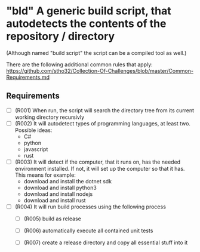 # "bld" A generic build script, that autodetects the contents of the repository / directory

(Although named "build script" the script can be a compiled tool as well.)

There are the following additional common rules that apply:
https://github.com/stho32/Collection-Of-Challenges/blob/master/Common-Requirements.md

## Requirements

- [ ] (R001) When run, the script will search the directory tree from its current working directory recursivly
- [ ] (R002) It will autodetect types of programming languages, at least two. Possible ideas:
  - C#
  - python
  - javascript
  - rust
- [ ] (R003) It will detect if the computer, that it runs on, has the needed environment installed. If not, it will set up the computer so that it has. This means for example: 
  - download and install the dotnet sdk
  - download and install python3
  - download and install nodejs
  - download and install rust
- [ ] (R004) It will run build processes using the following process
  - [ ] (R005) build as release
  - [ ] (R006) automatically execute all contained unit tests
  - [ ] (R007) create a release directory and copy all essential stuff into it


